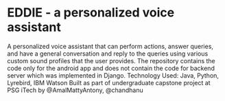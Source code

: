 # EDDIE - a personalized voice assistant
A personalized voice assistant that can perform actions, answer queries, and have a general conversation and reply to the queries using various custom sound profiles that the user provides.
The repository contains the code only for the android app and does not contain the code for backend server which was implemented in Django.
Technology Used: Java, Python, Lyrebird, IBM Watson
Built as part of undergraduate capstone project at PSG iTech by @AmalMattyAntony, @chandhanu
